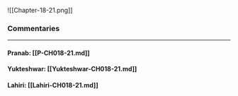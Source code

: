 ![[Chapter-18-21.png]]

### Commentaries

---

#### Pranab: [[P-CH018-21.md]]

#### Yukteshwar: [[Yukteshwar-CH018-21.md]]

#### Lahiri: [[Lahiri-CH018-21.md]]
